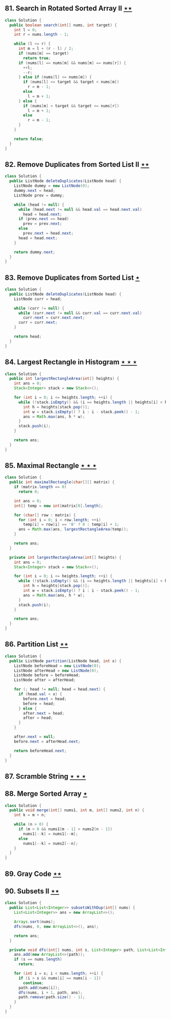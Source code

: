 ## 81. Search in Rotated Sorted Array II [$\star\star$](https://leetcode.com/problems/search-in-rotated-sorted-array-ii)

```java
class Solution {
  public boolean search(int[] nums, int target) {
    int l = 0;
    int r = nums.length - 1;

    while (l <= r) {
      int m = l + (r - l) / 2;
      if (nums[m] == target)
        return true;
      if (nums[l] == nums[m] && nums[m] == nums[r]) {
        ++l;
        --r;
      } else if (nums[l] <= nums[m]) {
        if (nums[l] <= target && target < nums[m])
          r = m - 1;
        else
          l = m + 1;
      } else {
        if (nums[m] < target && target <= nums[r])
          l = m + 1;
        else
          r = m - 1;
      }
    }

    return false;
  }
}
```

## 82. Remove Duplicates from Sorted List II [$\star\star$](https://leetcode.com/problems/remove-duplicates-from-sorted-list-ii)

```java
class Solution {
  public ListNode deleteDuplicates(ListNode head) {
    ListNode dummy = new ListNode(0);
    dummy.next = head;
    ListNode prev = dummy;

    while (head != null) {
      while (head.next != null && head.val == head.next.val)
        head = head.next;
      if (prev.next == head)
        prev = prev.next;
      else
        prev.next = head.next;
      head = head.next;
    }

    return dummy.next;
  }
}
```

## 83. Remove Duplicates from Sorted List [$\star$](https://leetcode.com/problems/remove-duplicates-from-sorted-list)

```java
class Solution {
  public ListNode deleteDuplicates(ListNode head) {
    ListNode curr = head;

    while (curr != null) {
      while (curr.next != null && curr.val == curr.next.val)
        curr.next = curr.next.next;
      curr = curr.next;
    }

    return head;
  }
}
```

## 84. Largest Rectangle in Histogram [$\star\star\star$](https://leetcode.com/problems/largest-rectangle-in-histogram)

```java
class Solution {
  public int largestRectangleArea(int[] heights) {
    int ans = 0;
    Stack<Integer> stack = new Stack<>();

    for (int i = 0; i <= heights.length; ++i) {
      while (!stack.isEmpty() && (i == heights.length || heights[i] < heights[stack.peek()])) {
        int h = heights[stack.pop()];
        int w = stack.isEmpty() ? i : i - stack.peek() - 1;
        ans = Math.max(ans, h * w);
      }
      stack.push(i);
    }

    return ans;
  }
}
```

## 85. Maximal Rectangle [$\star\star\star$](https://leetcode.com/problems/maximal-rectangle)

```java
class Solution {
  public int maximalRectangle(char[][] matrix) {
    if (matrix.length == 0)
      return 0;

    int ans = 0;
    int[] temp = new int[matrix[0].length];

    for (char[] row : matrix) {
      for (int i = 0; i < row.length; ++i)
        temp[i] = row[i] == '0' ? 0 : temp[i] + 1;
      ans = Math.max(ans, largestRectangleArea(temp));
    }

    return ans;
  }

  private int largestRectangleArea(int[] heights) {
    int ans = 0;
    Stack<Integer> stack = new Stack<>();

    for (int i = 0; i <= heights.length; ++i) {
      while (!stack.isEmpty() && (i == heights.length || heights[i] < heights[stack.peek()])) {
        int h = heights[stack.pop()];
        int w = stack.isEmpty() ? i : i - stack.peek() - 1;
        ans = Math.max(ans, h * w);
      }
      stack.push(i);
    }

    return ans;
  }
}
```

## 86. Partition List [$\star\star$](https://leetcode.com/problems/partition-list)

```java
class Solution {
  public ListNode partition(ListNode head, int x) {
    ListNode beforeHead = new ListNode(0);
    ListNode afterHead = new ListNode(0);
    ListNode before = beforeHead;
    ListNode after = afterHead;

    for (; head != null; head = head.next) {
      if (head.val < x) {
        before.next = head;
        before = head;
      } else {
        after.next = head;
        after = head;
      }
    }

    after.next = null;
    before.next = afterHead.next;

    return beforeHead.next;
  }
}
```

## 87. Scramble String [$\star\star\star$](https://leetcode.com/problems/scramble-string)

## 88. Merge Sorted Array [$\star$](https://leetcode.com/problems/merge-sorted-array)

```java
class Solution {
  public void merge(int[] nums1, int m, int[] nums2, int n) {
    int k = m + n;

    while (n > 0) {
      if (m > 0 && nums1[m - 1] > nums2[n - 1])
        nums1[--k] = nums1[--m];
      else
        nums1[--k] = nums2[--n];
    }
  }
}
```

## 89. Gray Code [$\star\star$](https://leetcode.com/problems/gray-code)

## 90. Subsets II [$\star\star$](https://leetcode.com/problems/subsets-ii)

```java
class Solution {
  public List<List<Integer>> subsetsWithDup(int[] nums) {
    List<List<Integer>> ans = new ArrayList<>();

    Arrays.sort(nums);
    dfs(nums, 0, new ArrayList<>(), ans);

    return ans;
  }

  private void dfs(int[] nums, int s, List<Integer> path, List<List<Integer>> ans) {
    ans.add(new ArrayList<>(path));
    if (s == nums.length)
      return;

    for (int i = s; i < nums.length; ++i) {
      if (i > s && nums[i] == nums[i - 1])
        continue;
      path.add(nums[i]);
      dfs(nums, i + 1, path, ans);
      path.remove(path.size() - 1);
    }
  }
}
```
